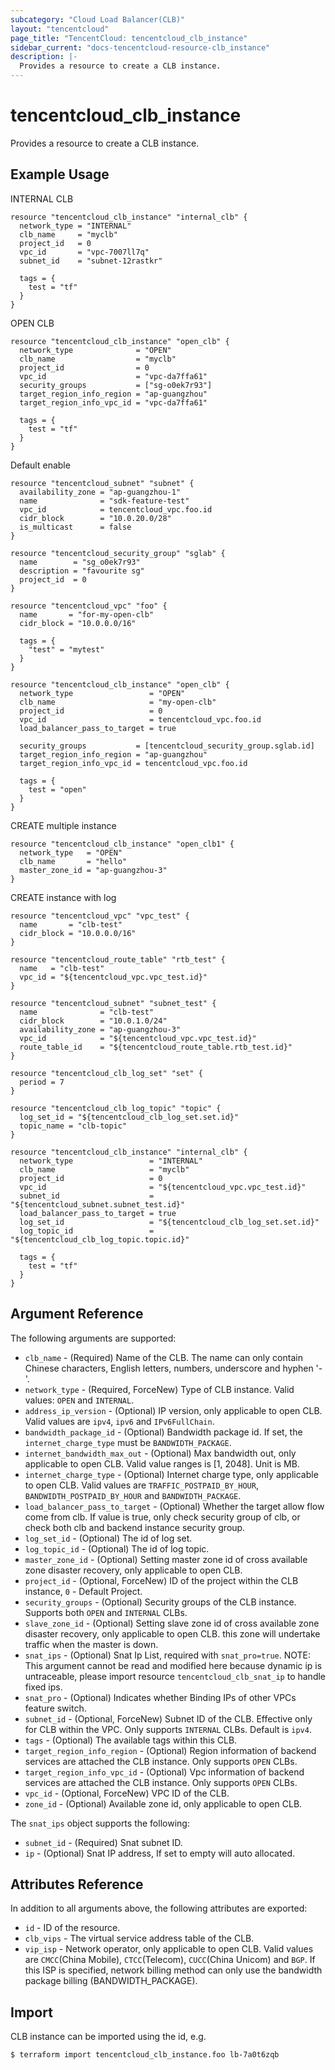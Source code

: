 ```yaml
---
subcategory: "Cloud Load Balancer(CLB)"
layout: "tencentcloud"
page_title: "TencentCloud: tencentcloud_clb_instance"
sidebar_current: "docs-tencentcloud-resource-clb_instance"
description: |-
  Provides a resource to create a CLB instance.
---
```


# tencentcloud_clb_instance

Provides a resource to create a CLB instance.

## Example Usage

INTERNAL CLB

```hcl
resource "tencentcloud_clb_instance" "internal_clb" {
  network_type = "INTERNAL"
  clb_name     = "myclb"
  project_id   = 0
  vpc_id       = "vpc-7007ll7q"
  subnet_id    = "subnet-12rastkr"

  tags = {
    test = "tf"
  }
}
```

OPEN CLB

```hcl
resource "tencentcloud_clb_instance" "open_clb" {
  network_type              = "OPEN"
  clb_name                  = "myclb"
  project_id                = 0
  vpc_id                    = "vpc-da7ffa61"
  security_groups           = ["sg-o0ek7r93"]
  target_region_info_region = "ap-guangzhou"
  target_region_info_vpc_id = "vpc-da7ffa61"

  tags = {
    test = "tf"
  }
}
```

Default enable

```hcl
resource "tencentcloud_subnet" "subnet" {
  availability_zone = "ap-guangzhou-1"
  name              = "sdk-feature-test"
  vpc_id            = tencentcloud_vpc.foo.id
  cidr_block        = "10.0.20.0/28"
  is_multicast      = false
}

resource "tencentcloud_security_group" "sglab" {
  name        = "sg_o0ek7r93"
  description = "favourite sg"
  project_id  = 0
}

resource "tencentcloud_vpc" "foo" {
  name       = "for-my-open-clb"
  cidr_block = "10.0.0.0/16"

  tags = {
    "test" = "mytest"
  }
}

resource "tencentcloud_clb_instance" "open_clb" {
  network_type                 = "OPEN"
  clb_name                     = "my-open-clb"
  project_id                   = 0
  vpc_id                       = tencentcloud_vpc.foo.id
  load_balancer_pass_to_target = true

  security_groups           = [tencentcloud_security_group.sglab.id]
  target_region_info_region = "ap-guangzhou"
  target_region_info_vpc_id = tencentcloud_vpc.foo.id

  tags = {
    test = "open"
  }
}
```

CREATE multiple instance

```hcl
resource "tencentcloud_clb_instance" "open_clb1" {
  network_type   = "OPEN"
  clb_name       = "hello"
  master_zone_id = "ap-guangzhou-3"
}
```

CREATE instance with log

```hcl
resource "tencentcloud_vpc" "vpc_test" {
  name       = "clb-test"
  cidr_block = "10.0.0.0/16"
}

resource "tencentcloud_route_table" "rtb_test" {
  name   = "clb-test"
  vpc_id = "${tencentcloud_vpc.vpc_test.id}"
}

resource "tencentcloud_subnet" "subnet_test" {
  name              = "clb-test"
  cidr_block        = "10.0.1.0/24"
  availability_zone = "ap-guangzhou-3"
  vpc_id            = "${tencentcloud_vpc.vpc_test.id}"
  route_table_id    = "${tencentcloud_route_table.rtb_test.id}"
}

resource "tencentcloud_clb_log_set" "set" {
  period = 7
}

resource "tencentcloud_clb_log_topic" "topic" {
  log_set_id = "${tencentcloud_clb_log_set.set.id}"
  topic_name = "clb-topic"
}

resource "tencentcloud_clb_instance" "internal_clb" {
  network_type                 = "INTERNAL"
  clb_name                     = "myclb"
  project_id                   = 0
  vpc_id                       = "${tencentcloud_vpc.vpc_test.id}"
  subnet_id                    = "${tencentcloud_subnet.subnet_test.id}"
  load_balancer_pass_to_target = true
  log_set_id                   = "${tencentcloud_clb_log_set.set.id}"
  log_topic_id                 = "${tencentcloud_clb_log_topic.topic.id}"

  tags = {
    test = "tf"
  }
}
```

## Argument Reference

The following arguments are supported:

* `clb_name` - (Required) Name of the CLB. The name can only contain Chinese characters, English letters, numbers, underscore and hyphen '-'.
* `network_type` - (Required, ForceNew) Type of CLB instance. Valid values: `OPEN` and `INTERNAL`.
* `address_ip_version` - (Optional) IP version, only applicable to open CLB. Valid values are `ipv4`, `ipv6` and `IPv6FullChain`.
* `bandwidth_package_id` - (Optional) Bandwidth package id. If set, the `internet_charge_type` must be `BANDWIDTH_PACKAGE`.
* `internet_bandwidth_max_out` - (Optional) Max bandwidth out, only applicable to open CLB. Valid value ranges is [1, 2048]. Unit is MB.
* `internet_charge_type` - (Optional) Internet charge type, only applicable to open CLB. Valid values are `TRAFFIC_POSTPAID_BY_HOUR`, `BANDWIDTH_POSTPAID_BY_HOUR` and `BANDWIDTH_PACKAGE`.
* `load_balancer_pass_to_target` - (Optional) Whether the target allow flow come from clb. If value is true, only check security group of clb, or check both clb and backend instance security group.
* `log_set_id` - (Optional) The id of log set.
* `log_topic_id` - (Optional) The id of log topic.
* `master_zone_id` - (Optional) Setting master zone id of cross available zone disaster recovery, only applicable to open CLB.
* `project_id` - (Optional, ForceNew) ID of the project within the CLB instance, `0` - Default Project.
* `security_groups` - (Optional) Security groups of the CLB instance. Supports both `OPEN` and `INTERNAL` CLBs.
* `slave_zone_id` - (Optional) Setting slave zone id of cross available zone disaster recovery, only applicable to open CLB. this zone will undertake traffic when the master is down.
* `snat_ips` - (Optional) Snat Ip List, required with `snat_pro=true`. NOTE: This argument cannot be read and modified here because dynamic ip is untraceable, please import resource `tencentcloud_clb_snat_ip` to handle fixed ips.
* `snat_pro` - (Optional) Indicates whether Binding IPs of other VPCs feature switch.
* `subnet_id` - (Optional, ForceNew) Subnet ID of the CLB. Effective only for CLB within the VPC. Only supports `INTERNAL` CLBs. Default is `ipv4`.
* `tags` - (Optional) The available tags within this CLB.
* `target_region_info_region` - (Optional) Region information of backend services are attached the CLB instance. Only supports `OPEN` CLBs.
* `target_region_info_vpc_id` - (Optional) Vpc information of backend services are attached the CLB instance. Only supports `OPEN` CLBs.
* `vpc_id` - (Optional, ForceNew) VPC ID of the CLB.
* `zone_id` - (Optional) Available zone id, only applicable to open CLB.

The `snat_ips` object supports the following:

* `subnet_id` - (Required) Snat subnet ID.
* `ip` - (Optional) Snat IP address, If set to empty will auto allocated.

## Attributes Reference

In addition to all arguments above, the following attributes are exported:

* `id` - ID of the resource.
* `clb_vips` - The virtual service address table of the CLB.
* `vip_isp` - Network operator, only applicable to open CLB. Valid values are `CMCC`(China Mobile), `CTCC`(Telecom), `CUCC`(China Unicom) and `BGP`. If this ISP is specified, network billing method can only use the bandwidth package billing (BANDWIDTH_PACKAGE).


## Import

CLB instance can be imported using the id, e.g.

```
$ terraform import tencentcloud_clb_instance.foo lb-7a0t6zqb
```

